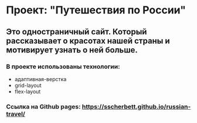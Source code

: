 # Проект: **"Путешествия по России"**
## Это одностраничный сайт. Который рассказывает о красотах нашей страны и мотивирует узнать о ней больше.
### В проекте использованы технологии:
* адаптивная-верстка
* grid-layout
* flex-layout

### Ссылка на Github pages: https://sscherbett.github.io/russian-travel/
